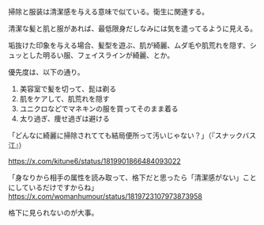 掃除と服装は清潔感を与える意味で似ている。衛生に関連する。

清潔な髪と肌と服があれば、最低限身だしなみには気を遣ってるように見える。

垢抜けた印象を与える場合、髪型を遊ぶ、肌が綺麗、ムダ毛や肌荒れを隠す、シュッとした明るい服、フェイスラインが綺麗、とか。

優先度は、以下の通り。

1. 美容室で髪を切って、髭は剃る
2. 肌をケアして、肌荒れを隠す
3. ユニクロなどでマネキンの服を買ってそのまま着る
4. 太り過ぎ、痩せ過ぎは避ける

「どんなに綺麗に掃除されてても結局便所って汚いじゃない？」（『スナックバス江』）

https://x.com/kitune6/status/1819901866484093022

「身なりから相手の属性を読み取って、格下だと思ったら「清潔感がない」ことにしているだけですからね」
https://x.com/womanhumour/status/1819723107973873958

格下に見られないのが大事。
